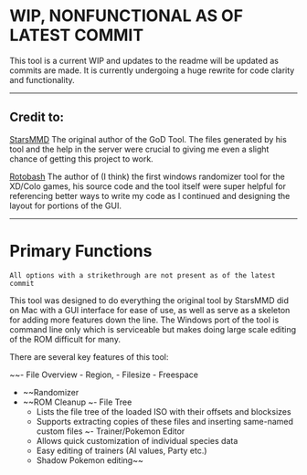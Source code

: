 # WIP, NONFUNCTIONAL AS OF LATEST COMMIT
This tool is a current WIP and updates to the readme will be updated as commits are made. It is currently undergoing a huge rewrite for code clarity and functionality.

---
## Credit to:

[StarsMMD](https://github.com/StarsMMD)
	The original author of the GoD Tool. The files generated by his tool and the help in the server were crucial to giving me even a slight chance of getting this project to work. 
	
[Rotobash](https://github.com/rotobash)
	The author of (I think) the first windows randomizer tool for the XD/Colo games, his source code and the tool itself were super helpful for referencing better ways to write my code as I continued and designing the layout for portions of the GUI.


----
# Primary Functions

`All options with a strikethrough are not present as of the latest commit`

This tool was designed to do everything the original tool by StarsMMD did on Mac with a GUI interface for ease of use, as well as serve as a skeleton for adding more features down the line. The Windows port of the tool is command line only which is serviceable but makes doing large scale editing of the ROM difficult for many.

There are several key features of this tool:

~~- File Overview
	- Region,
	- Filesize
	- Freespace
- ~~Randomizer
- ~~ROM Cleanup
~- File Tree
	- Lists the file tree of the loaded ISO with their offsets and blocksizes
	- Supports extracting copies of these files and inserting same-named custom files 
~- Trainer/Pokemon Editor
	- Allows quick customization of individual species data
	- Easy editing of trainers (AI values, Party etc.)
	- Shadow Pokemon editing~~
